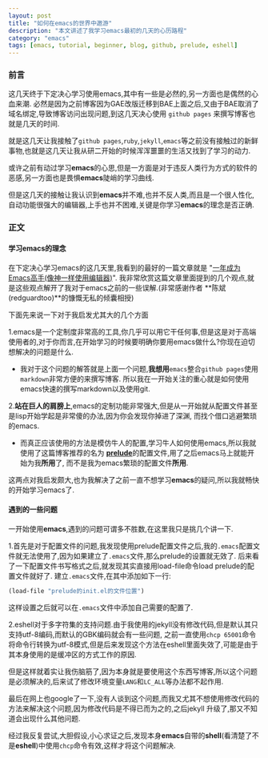 ```yaml
---
layout: post
title: "如何在emacs的世界中遨游"
description: "本文讲述了我学习emacs最初的几天的心历路程"
category: "emacs"
tags: [emacs, tutorial, beginner, blog, github, prelude, eshell]
---
```


### 前言
这几天终于下定决心学习使用emacs,其中有一些是必然的,另一方面也是偶然的心血来潮.
必然是因为之前博客因为GAE改版迁移到BAE上面之后,又由于BAE取消了域名绑定,导致博客访问出现问题,到这几天决心使用 `github pages` 来撰写博客也就是几天的时间.

就是这几天让我接触了`github pages`,`ruby`,`jekyll`,`emacs`等之前没有接触过的新鲜事物,也就是这几天让我从研二开始的时候浑浑噩噩的生活又找到了学习的动力.

或许之前有动过学习**emacs**的心思,但是一方面是对于违反人类行为方式的软件的恶感,另一方面也是畏惧**emacs**陡峭的学习曲线.

但是这几天的接触让我认识到**emacs**并不难,也并不反人类,而且是一个很人性化,自动功能很强大的编辑器,上手也并不困难,关键是你学习**emacs**的理念是否正确.

<!--more-->

### 正文
#### 学习emacs的理念
在下定决心学习emacs的这几天里,我看到的最好的一篇文章就是
"[一年成为Emacs高手(像神一样使用编辑器)](http://blog.csdn.net/redguardtoo/article/details/7222501)".
我非常欣赏这篇文章里面提到的几个观点,就是这些观点解开了我对于emacs之前的一些误解.(非常感谢作者 **陈斌(redguardtoo)**的慷慨无私的倾囊相授)

下面先来说一下对于我启发尤其大的几个方面

1.emacs是一个定制度非常高的工具,你几乎可以用它干任何事,但是这是对于高端使用者的,对于你而言,在开始学习的时候要明确你要用emacs做什么?你现在迫切想解决的问题是什么.

  + 我对于这个问题的解答就是上面一个问题,**我想用**`emacs`整合`github pages`使用`markdown`非常方便的来撰写博客.
所以我在一开始关注的重心就是如何使用emacs快速的撰写markdown以及使用git.

2.**站在巨人的肩膀上**,emacs的定制功能非常强大,但是从一开始就从配置文件甚至是lisp开始学起是非常傻的办法,因为你会发现你掉进了深渊,
而找个借口逃避繁琐的emacs.

  + 而真正应该使用的方法是模仿牛人的配置,学习牛人如何使用emacs,所以我就使用了这篇博客推荐的名为
[**prelude**](https://github.com/bbatsov/prelude)的配置文件,用了之后emacs马上就能开始为我**所用**了,
而不是我为emacs繁琐的配置文件**所用**.

这两点对我启发颇大,也为我解决了之前一直不想学习**emacs**的疑问,所以我就畅快的开始学习emacs了.

#### 遇到的一些问题
一开始使用**emacs**,遇到的问题可谓多不胜数,在这里我只是挑几个讲一下.

1.首先是对于配置文件的问题,我发现使用prelude配置文件之后,我的`.emacs`配置文件就无法使用了,因为如果建立了`.emacs`文件,那么prelude的设置就无效了.
后来看了一下配置文件书写格式之后,就发现其实直接用load-file命令load prelude的配置文件就好了.
建立`.emacs`文件,在其中添加如下一行:

~~~cl
(load-file "prelude的init.el的文件位置")
~~~

这样设置之后就可以在`.emacs`文件中添加自己需要的配置了.

2.eshell对于多字符集的支持问题.由于我使用的jekyll没有修改代码,但是默认其只支持utf-8编码,而默认的GBK编码就会有一些问题,
之前一直使用`chcp 65001`命令将命令行转换为utf-8模式,但是后来发现这个方法在eshell里面失效了,可能是由于其本身使用的是缓冲区的方式工作的原因.

但是这样就着实让我伤脑筋了,因为本身就是要使用这个东西写博客,所以这个问题是必须解决的,后来试了修改环境变量`LANG`和`LC_ALL`等办法都不起作用.

最后在网上也google了一下,没有人谈到这个问题,而我又尤其不想使用修改代码的方法来解决这个问题,因为修改代码是不得已而为之的,之后jekyll
升级了,那又不知道会出现什么其他问题.

经过我反复尝试,大胆假设,小心求证之后,发现本身**emacs**自带的**shell**(看清楚了不是**eshell**)中使用`chcp`命令有效,这样才将这个问题解决.

